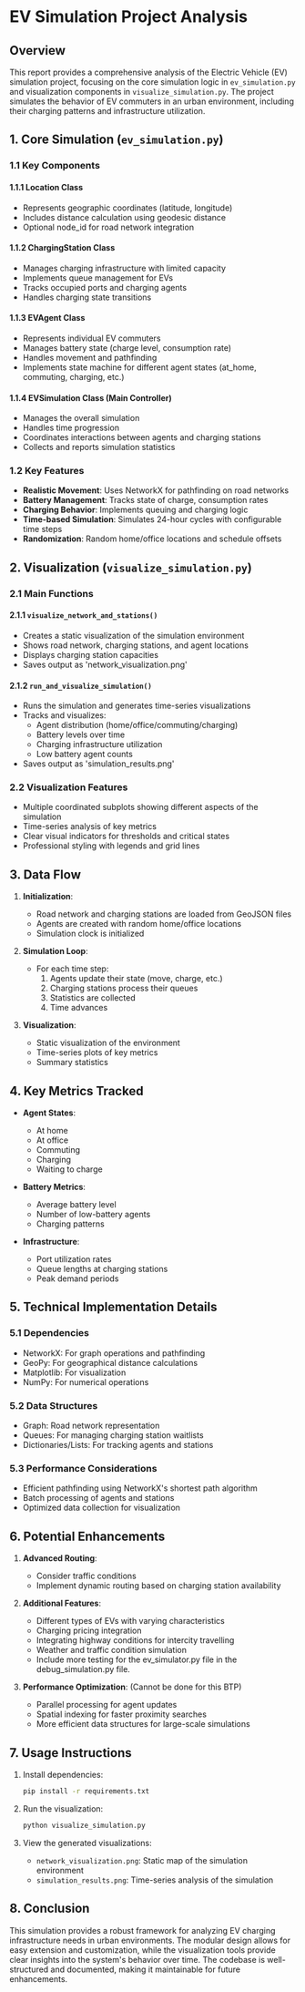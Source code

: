 # EV Simulation Project Analysis

## Overview
This report provides a comprehensive analysis of the Electric Vehicle (EV) simulation project, focusing on the core simulation logic in `ev_simulation.py` and visualization components in `visualize_simulation.py`. The project simulates the behavior of EV commuters in an urban environment, including their charging patterns and infrastructure utilization.

## 1. Core Simulation (`ev_simulation.py`)

### 1.1 Key Components

#### 1.1.1 Location Class
- Represents geographic coordinates (latitude, longitude)
- Includes distance calculation using geodesic distance
- Optional node_id for road network integration

#### 1.1.2 ChargingStation Class
- Manages charging infrastructure with limited capacity
- Implements queue management for EVs
- Tracks occupied ports and charging agents
- Handles charging state transitions

#### 1.1.3 EVAgent Class
- Represents individual EV commuters
- Manages battery state (charge level, consumption rate)
- Handles movement and pathfinding
- Implements state machine for different agent states (at_home, commuting, charging, etc.)

#### 1.1.4 EVSimulation Class (Main Controller)
- Manages the overall simulation
- Handles time progression
- Coordinates interactions between agents and charging stations
- Collects and reports simulation statistics

### 1.2 Key Features
- **Realistic Movement**: Uses NetworkX for pathfinding on road networks
- **Battery Management**: Tracks state of charge, consumption rates
- **Charging Behavior**: Implements queuing and charging logic
- **Time-based Simulation**: Simulates 24-hour cycles with configurable time steps
- **Randomization**: Random home/office locations and schedule offsets

## 2. Visualization (`visualize_simulation.py`)

### 2.1 Main Functions

#### 2.1.1 `visualize_network_and_stations()`
- Creates a static visualization of the simulation environment
- Shows road network, charging stations, and agent locations
- Displays charging station capacities
- Saves output as 'network_visualization.png'

#### 2.1.2 `run_and_visualize_simulation()`
- Runs the simulation and generates time-series visualizations
- Tracks and visualizes:
  - Agent distribution (home/office/commuting/charging)
  - Battery levels over time
  - Charging infrastructure utilization
  - Low battery agent counts
- Saves output as 'simulation_results.png'

### 2.2 Visualization Features
- Multiple coordinated subplots showing different aspects of the simulation
- Time-series analysis of key metrics
- Clear visual indicators for thresholds and critical states
- Professional styling with legends and grid lines

## 3. Data Flow

1. **Initialization**:
   - Road network and charging stations are loaded from GeoJSON files
   - Agents are created with random home/office locations
   - Simulation clock is initialized

2. **Simulation Loop**:
   - For each time step:
     1. Agents update their state (move, charge, etc.)
     2. Charging stations process their queues
     3. Statistics are collected
     4. Time advances

3. **Visualization**:
   - Static visualization of the environment
   - Time-series plots of key metrics
   - Summary statistics

## 4. Key Metrics Tracked

- **Agent States**:
  - At home
  - At office
  - Commuting
  - Charging
  - Waiting to charge

- **Battery Metrics**:
  - Average battery level
  - Number of low-battery agents
  - Charging patterns

- **Infrastructure**:
  - Port utilization rates
  - Queue lengths at charging stations
  - Peak demand periods

## 5. Technical Implementation Details

### 5.1 Dependencies
- NetworkX: For graph operations and pathfinding
- GeoPy: For geographical distance calculations
- Matplotlib: For visualization
- NumPy: For numerical operations

### 5.2 Data Structures
- Graph: Road network representation
- Queues: For managing charging station waitlists
- Dictionaries/Lists: For tracking agents and stations

### 5.3 Performance Considerations
- Efficient pathfinding using NetworkX's shortest path algorithm
- Batch processing of agents and stations
- Optimized data collection for visualization

## 6. Potential Enhancements

1. **Advanced Routing**:
   - Consider traffic conditions
   - Implement dynamic routing based on charging station availability

3. **Additional Features**:
   - Different types of EVs with varying characteristics
   - Charging pricing integration
   - Integrating highway conditions for intercity travelling
   - Weather and traffic condition simulation
   - Include more testing for the ev_simulator.py file in the debug_simulation.py file.

4. **Performance Optimization**: (Cannot be done for this BTP)
   - Parallel processing for agent updates
   - Spatial indexing for faster proximity searches
   - More efficient data structures for large-scale simulations

## 7. Usage Instructions

1. Install dependencies:
   ```bash
   pip install -r requirements.txt
   ```

2. Run the visualization:
   ```bash
   python visualize_simulation.py
   ```

3. View the generated visualizations:
   - `network_visualization.png`: Static map of the simulation environment
   - `simulation_results.png`: Time-series analysis of the simulation

## 8. Conclusion
This simulation provides a robust framework for analyzing EV charging infrastructure needs in urban environments. The modular design allows for easy extension and customization, while the visualization tools provide clear insights into the system's behavior over time. The codebase is well-structured and documented, making it maintainable for future enhancements.
